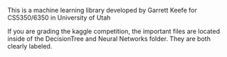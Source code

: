 This is a machine learning library developed by Garrett Keefe for CS5350/6350 in University of Utah

If you are grading the kaggle competition, the important files are located inside of the DecisionTree and Neural Networks folder. They are both clearly labeled.

